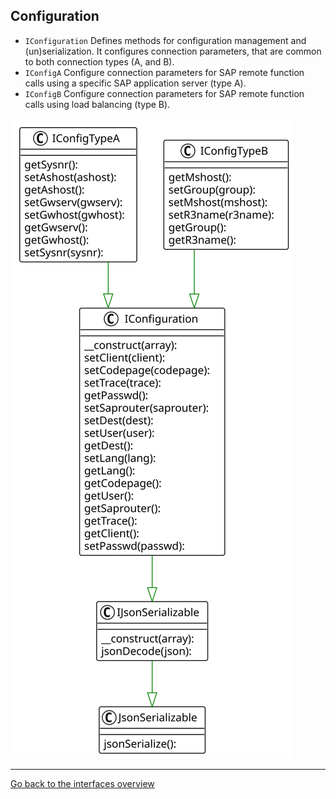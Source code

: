 ## Configuration

* `IConfiguration` Defines methods for configuration management and (un)serialization. It configures connection parameters, that are common to both connection types (A, and B).
* `IConfigA` Configure connection parameters for SAP remote function calls using a specific SAP application server (type A).
* `IConfigB` Configure connection parameters for SAP remote function calls using load balancing (type B).

[![Configuration Interfaces](res/interfaces-config.svg)](res/interfaces-config.svg)

---

[Go back to the interfaces overview](interfaces)

